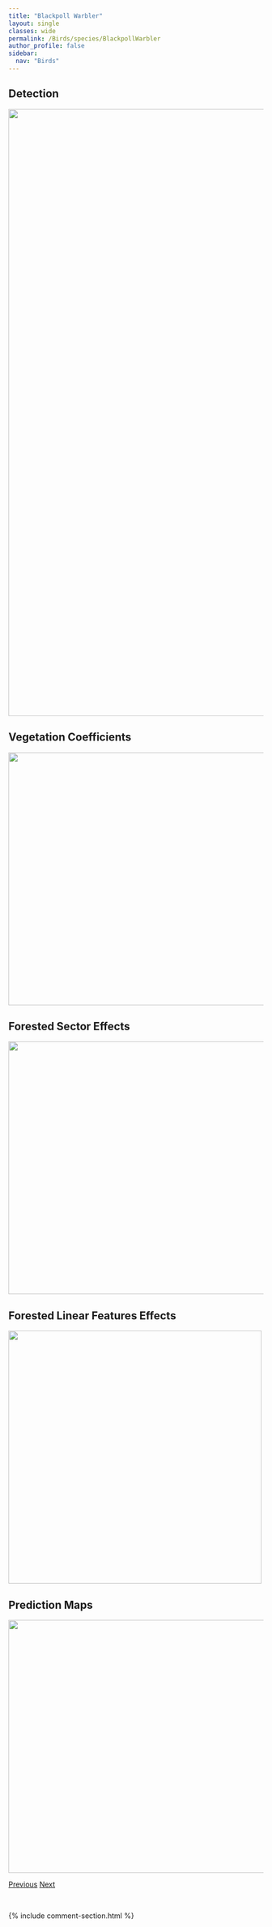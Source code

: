 ```yaml
---
title: "Blackpoll Warbler"
layout: single
classes: wide
permalink: /Birds/species/BlackpollWarbler
author_profile: false
sidebar:
  nav: "Birds"
---
```


<h2>Detection</h2>

<a href="https://drive.google.com/uc?export=view&id=1Pr32XurJwtueh3GGOK4nq29leSFh5p4H">
<img src="https://drive.google.com/uc?export=view&id=1Pr32XurJwtueh3GGOK4nq29leSFh5p4H" height = "1200" width = "800">
</a>


<h2>Vegetation Coefficients</h2>

<a href="https://drive.google.com/uc?export=view&id=1RSewjfbmXXD7VkvS8RqPlFydn-b6u9az">
<img src="https://drive.google.com/uc?export=view&id=1RSewjfbmXXD7VkvS8RqPlFydn-b6u9az" height = "500" width = "1000">
</a>


<h2>Forested Sector Effects</h2>

<a href="https://drive.google.com/uc?export=view&id=1aaU491ySEa4oTr-6fhrl-ahRJQqPCtHj">
<img src="https://drive.google.com/uc?export=view&id=1aaU491ySEa4oTr-6fhrl-ahRJQqPCtHj" height = "500" width = "1000">
</a>


<h2>Forested Linear Features Effects</h2>

<a href="https://drive.google.com/uc?export=view&id=17nbB8iL9fSctFDdQhBFPrX_FNVAD1D45">
<img src="https://drive.google.com/uc?export=view&id=17nbB8iL9fSctFDdQhBFPrX_FNVAD1D45" height = "500" width = "500">
</a>


<h2>Prediction Maps</h2>

<a href="https://drive.google.com/uc?export=view&id=1PQJGgLCAkWPzAYBOPkybFnA9LRA0WmIB">
<img src="https://drive.google.com/uc?export=view&id=1PQJGgLCAkWPzAYBOPkybFnA9LRA0WmIB" height = "500" width = "1000">
</a>


<a href="/DevelopmentWebsite/Birds/species/BlueJay" class="pagination--pager" title="Cyanocitta cristata">Previous</a> <a href="/DevelopmentWebsite/Birds/species/BlackTern" class="pagination--pager" title="Chlidonias niger">Next</a>

<p>&nbsp;</p>

{% include comment-section.html %}

